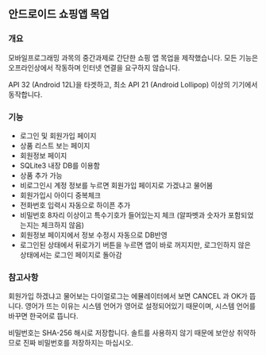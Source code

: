 ## 안드로이드 쇼핑앱 목업

### 개요
모바일프로그래밍 과목의 중간과제로 간단한 쇼핑 앱 목업을 제작했습니다.
모든 기능은 오프라인상에서 작동하며 인터넷 연결을 요구하지 않습니다.

API 32 (Android 12L)을 타겟하고, 최소 API 21 (Android Lollipop) 이상의 기기에서 동작합니다.

### 기능
 * 로그인 및 회원가입 페이지
 * 상품 리스트 보는 페이지
 * 회원정보 페이지
 * SQLite3 내장 DB를 이용함
 * 상품 추가 가능
 * 비로그인시 계정 정보를 누르면 회원가입 페이지로 가겠냐고 물어봄
 * 회원가입시 아이디 중복체크
 * 전화번호 입력시 자동으로 하이픈 추가
 * 비밀번호 8자리 이상이고 특수기호가 들어있는지 체크 (알파벳과 숫자가 포함되었는지는 체크하지 않음)
 * 회원정보 페이지에서 정보 수정시 자동으로 DB반영
 * 로그인된 상태에서 뒤로가기 버튼을 누르면 앱이 바로 꺼지지만, 로그인하지 않은 상태에서는 로그인 페이지로 돌아감

### 참고사항
회원가입 하겠냐고 물어보는 다이얼로그는 에뮬레이터에서 보면 CANCEL 과 OK가 뜹니다.
영어가 뜨는 이유는 시스템 언어가 영어로 설정되어있기 때문이며, 시스템 언어를 바꾸면 한국어로 뜹니다.

비밀번호는 SHA-256 해시로 저장합니다.
솔트를 사용하지 않기 때문에 보안상 취약하므로 진짜 비밀번호를 저장하지는 마십시오.
